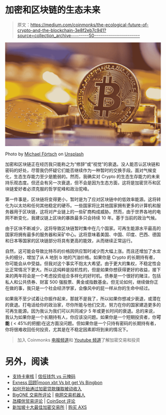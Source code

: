 # 加密和区块链的生态未来

> 原文：<https://medium.com/coinmonks/the-ecological-future-of-crypto-and-the-blockchain-3e8f2eb7c941?source=collection_archive---------50----------------------->

![](img/f50823f2689f88e5df7b3f1486e49189.png)

Photo by [Michael Förtsch](https://unsplash.com/@michael_f?utm_source=medium&utm_medium=referral) on [Unsplash](https://unsplash.com?utm_source=medium&utm_medium=referral)

加密和区块链正在经历我只能称之为“修辞”或“视觉”的衰退。没人能否认区块链和密码的好处，尽管我仍怀疑它们能否继续作为一种暂时的交换手段。面对气候变化，生态生存能力至少是脆弱的。然而，我确实对 Crypto 的生态生存能力的未来持乐观态度。但还会有另一次衰退，但不会是因为生态方面，这将是加密货币和区块链爱好者必须克服的哲学驼峰和政治驼峰。

第一件事是，区块链将变得更小，暂时是为了应对区块链中的低效率能源。这将转化为以太坊和任何其他稳定的硬币。一些国家将比其他国家拥有更多的计算机和服务器用于区块链，这将对产业链上的一些矿商构成威胁。然而，由于世界各地的电网不断变化，我建议链上区块的暴跌最多只会持续 10 年。基于当前的政治气候。

由于区块不断减少，这将导致区块链暂时集中在几个国家。可再生能源水平最高的国家将拥有最多的服务器和采矿中心。这将意味着美国、中国、印度、巴西、德国和日本等国家的区块链部分将具有更高的能效，从而继续正常运行。

自然，这可能会导致比特币的价格因供应暂时减少而大幅上涨。而且还增加了水龙头的细分，增加了从 A 地到 b 地的汽油价格。如果你是 Crypto 的长期持有者，你可能会从中受益。但我对这个事实不抱太大希望。由于更大的集权，不稳定性会比正常情况下更大。所以这纯粹是投机性的，但是如果你想获得更好的收益，接下来的两年将会是一个考虑投资组合多样化的好时机。债券是一个很好的赌注，包括私人和公共债券、财富 500 强股票、黄金或指数基金。但无论如何，继续做你正在做的事，我只是一个社会经济学家，会像风中的屁一样从你的生命中经过。

如果我不至少试着让你振作起来，那就不是我了，所以如果你想减少衰退，或潜在的衰退。打电话给你的政治家，尽你所能与他们交流，努力在你的国家建造更多的可再生能源。因为我认为我们可以共同减少 5 年或更长时间的衰退。总的来说，我认为如果你是一个长期持有人，你应该没问题。如果你是一个短期投资者，你**可能** ( < 45%的把握)在这方面没问题。但如果你是一个只持有密码的长期持有者，你将很难收回任何投资，尤其是在不稳定因素即将到来的情况下。

> 加入 Coinmonks [电报频道](https://t.me/coincodecap)和 [Youtube 频道](https://www.youtube.com/c/coinmonks/videos)了解加密交易和投资

# 另外，阅读

*   [支持卡审核](https://coincodecap.com/uphold-card-review) | [信任钱包 vs 元掩码](https://coincodecap.com/trust-wallet-vs-metamask)
*   [Exness 回顾](https://coincodecap.com/exness-review)|[moon xbt Vs bit get Vs Bingbon](https://coincodecap.com/bingbon-vs-bitget-vs-moonxbt)
*   [如何开始通过加密贷款赚取被动收入](https://coincodecap.com/passive-income-crypto-lending)
*   [BigONE 交易所评论](/coinmonks/bigone-exchange-review-64705d85a1d4) | [电网交易机器人](https://coincodecap.com/grid-trading)
*   [氹欞侊贸易评论](https://coincodecap.com/anny-trade-review) | [CoinSpot 评论](https://coincodecap.com/coinspot-review)
*   [新加坡十大最佳加密交易所](https://coincodecap.com/crypto-exchange-in-singapore) | [购买 AXS](https://coincodecap.com/buy-axs-token)